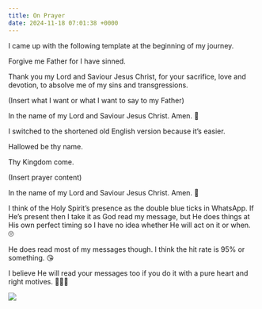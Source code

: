 ```yaml
---
title: On Prayer
date: 2024-11-18 07:01:38 +0000
---
```


I came up with the following template at the beginning of my journey.

Forgive me Father for I have sinned.

Thank you my Lord and Saviour Jesus Christ, for your sacrifice, love and devotion, to absolve me of my sins and transgressions.

(Insert what I want or what I want to say to my Father)

In the name of my Lord and Saviour Jesus Christ. Amen. 🙏 

I switched to the shortened old English version because it’s easier.

Hallowed be thy name.

Thy Kingdom come.

(Insert prayer content)

In the name of my Lord and Saviour Jesus Christ. Amen. 🙏 

I think of the Holy Spirit’s presence as the double blue ticks in WhatsApp. If He’s present then I take it as God read my message, but He does things at His own perfect timing so I have no idea whether He will act on it or when. 🙄

He does read most of my messages though. I think the hit rate is 95% or something. 😘

I believe He will read your messages too if you do it with a pure heart and right motives. 🙏🫶😘

![](/0d1829282006a07344bbda721cb30dd7.jpeg)